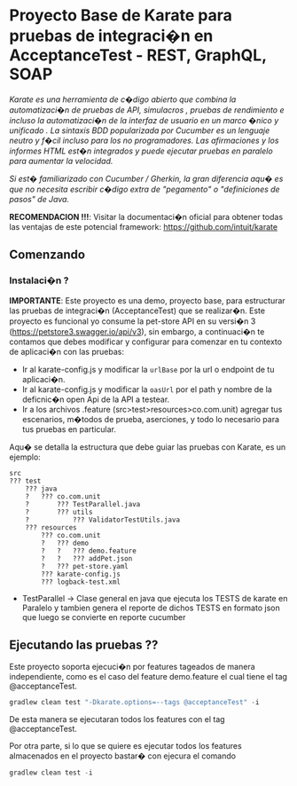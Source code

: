 #  Proyecto Base de Karate para pruebas de integraci�n en AcceptanceTest - REST, GraphQL, SOAP
_Karate es una herramienta de c�digo abierto que combina la automatizaci�n de pruebas de API, simulacros , pruebas de rendimiento e incluso la automatizaci�n de la interfaz de usuario en un marco �nico y unificado . La sintaxis BDD popularizada por Cucumber es un lenguaje neutro y f�cil incluso para los no programadores. Las afirmaciones y los informes HTML est�n integrados y puede ejecutar pruebas en paralelo para aumentar la velocidad._

_Si est� familiarizado con Cucumber / Gherkin, la gran diferencia aqu� es que no necesita escribir c�digo extra de "pegamento" o "definiciones de pasos" de Java._

**RECOMENDACION !!!**: Visitar la documentaci�n oficial para obtener todas las ventajas de este potencial framework: https://github.com/intuit/karate
## Comenzando

### Instalaci�n ?

**IMPORTANTE**: Este proyecto es una demo, proyecto base, para estructurar las pruebas de integraci�n (AcceptanceTest) que se realizar�n. Este proyecto es funcional yo consume la pet-store  API en su versi�n 3 (https://petstore3.swagger.io/api/v3), sin embargo, a continuaci�n te contamos que debes modificar y configurar para comenzar en tu contexto de aplicaci�n con las pruebas:
- Ir al karate-config.js y modificar la `urlBase` por la url o endpoint de tu aplicaci�n.
- Ir al karate-config.js y modificar la `oasUrl` por el path y nombre de la deficnic�n open Api de la API a testear.
- Ir a los archivos .feature (src>test>resources>co.com.unit) agregar tus escenarios, m�todos de prueba, aserciones, y todo lo necesario para tus pruebas en particular.

Aqu� se detalla la estructura que debe guiar las pruebas con Karate, es un ejemplo:

```
src
??? test
    ??? java
    ?   ??? co.com.unit
    ?       ??? TestParallel.java
    ?       ??? utils
    ?           ??? ValidatorTestUtils.java
    ??? resources
        ??? co.com.unit
        ?   ??? demo
        ?   ?   ??? demo.feature
        ?   ?   ??? addPet.json
        ?   ??? pet-store.yaml
        ??? karate-config.js
        ??? logback-test.xml
```

- TestParallel -> Clase general en java que ejecuta los TESTS de karate en Paralelo y tambien genera el reporte de dichos TESTS en formato json que luego se convierte en reporte cucumber

## Ejecutando las pruebas ??
Este proyecto soporta ejecuci�n por features tageados de manera independiente, como es el caso del feature demo.feature el cual tiene el tag @acceptanceTest.

```gradle
gradlew clean test "-Dkarate.options=--tags @acceptanceTest" -i
```

De esta manera se ejecutaran todos los features con el tag @acceptanceTest.

Por otra parte, si lo que se quiere es ejecutar todos los features almacenados en el proyecto bastar� con ejecura el comando

```gradle
gradlew clean test -i
```